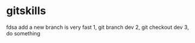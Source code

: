 # gitskills
fdsa
add a new branch is very fast
1, git branch dev
2, git checkout dev
3, do something
